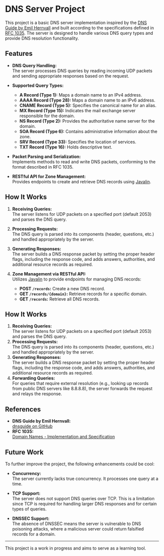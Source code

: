 # DNS Server Project

This project is a basic DNS server implementation inspired by the [DNS Guide by Emil Hernvall](https://github.com/EmilHernvall/dnsguide) and built according to the specifications defined in [RFC 1035](https://tools.ietf.org/html/rfc1035). The server is designed to handle various DNS query types and provide DNS resolution functionality.

## Features

- **DNS Query Handling:**  
  The server processes DNS queries by reading incoming UDP packets and sending appropriate responses based on the request.

- **Supported Query Types:**  
  - **A Record (Type 1):** Maps a domain name to an IPv4 address.
  - **AAAA Record (Type 28):** Maps a domain name to an IPv6 address.
  - **CNAME Record (Type 5):** Specifies the canonical name for an alias.
  - **MX Record (Type 15):** Indicates the mail exchange server responsible for the domain.
  - **NS Record (Type 2):** Provides the authoritative name server for the domain.
  - **SOA Record (Type 6):** Contains administrative information about the zone.
  - **SRV Record (Type 33):** Specifies the location of services.
  - **TXT Record (Type 16):** Holds descriptive text.

- **Packet Parsing and Serialization:**  
  Implements methods to read and write DNS packets, conforming to the format described in RFC 1035.

- **RESTful API for Zone Management:**  
  Provides endpoints to create and retrieve DNS records using [Javalin](https://javalin.io/).

## How It Works

1. **Receiving Queries:**  
   The server listens for UDP packets on a specified port (default 2053) and parses the DNS query.

2. **Processing Requests:**  
   The DNS query is parsed into its components (header, questions, etc.) and handled appropriately by the server.

3. **Generating Responses:**  
   The server builds a DNS response packet by setting the proper header flags, including the response code, and adds answers, authorities, and additional resource records as required.

4. **Zone Management via RESTful API:**  
   Utilizes [Javalin](https://javalin.io/) to provide endpoints for managing DNS records:
   - **POST `/records`:** Create a new DNS record.
   - **GET `/records/{domain}`:** Retrieve records for a specific domain.
   - **GET `/records`:** Retrieve all DNS records.

## How It Works

1. **Receiving Queries:**  
   The server listens for UDP packets on a specified port (default 2053) and parses the DNS query.
2. **Processing Requests:**  
   The DNS query is parsed into its components (header, questions, etc.) and handled appropriately by the server.
3. **Generating Responses:**  
   The server builds a DNS response packet by setting the proper header flags, including the response code, and adds answers, authorities, and additional resource records as required.
4. **Forwarding Queries:**  
   For queries that require external resolution (e.g., looking up records from public DNS servers like 8.8.8.8), the server forwards the request and relays the response.

## References

- **DNS Guide by Emil Hernvall:**  
  [dnsguide on GitHub](https://github.com/EmilHernvall/dnsguide/tree/master)
- **RFC 1035:**  
  [Domain Names - Implementation and Specification](https://tools.ietf.org/html/rfc1035)

## Future Work

To further improve the project, the following enhancements could be cool:

- **Concurrency:**  
  The server currently lacks true concurrency. It processes one query at a time.
  
- **TCP Support:**  
  The server does not support DNS queries over TCP. This is a limitation since TCP is required for handling larger DNS responses and for certain types of queries.

- **DNSSEC Support:**  
  The absence of DNSSEC means the server is vulnerable to DNS poisoning attacks, where a malicious server could return falsified records for a domain.

---

This project is a work in progress and aims to serve as a learning tool.
